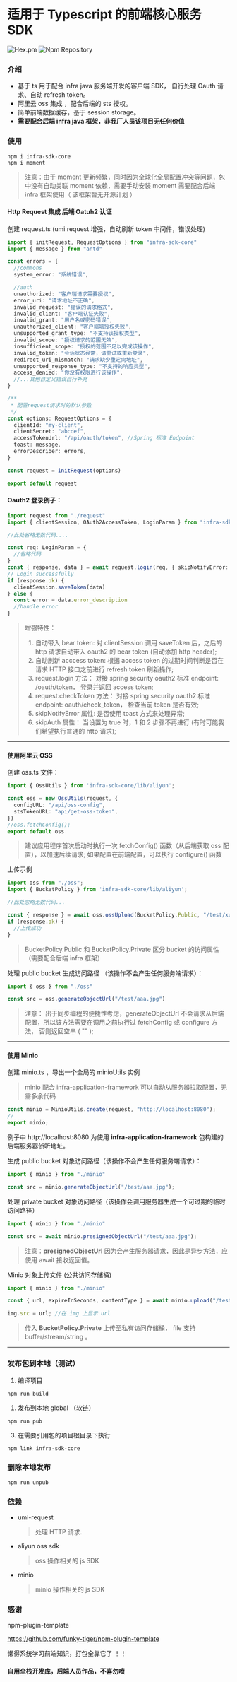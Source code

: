 # 适用于 Typescript 的前端核心服务 SDK

![Hex.pm](https://img.shields.io/npm/l/infra-sdk-core?color=green&style=flat-square)
![Npm Repository](https://img.shields.io/npm/v/infra-sdk-core?style=flat-square)

### 介绍

- 基于 ts 用于配合 infra java 服务端开发的客户端 SDK， 自行处理 Oauth 请求、自动 refresh token。
- 阿里云 oss 集成 ，配合后端的 sts 授权。
- 简单前端数据缓存，基于 session storage。
- **需要配合后端 infra java 框架，非我厂人员该项目无任何价值**


### 使用

```
npm i infra-sdk-core
npm i moment
```

> 注意：由于 moment 更新频繁，同时因为全球化全局配置冲突等问题，包中没有自动关联 moment 依赖，需要手动安装 moment
需要配合后端 infra 框架使用（ 该框架暂无开源计划 ）

#### Http Request 集成 后端 Oatuh2 认证

创建 request.ts (umi request 增强，自动刷新 token 中间件，错误处理)

```typescript
import { initRequest, RequestOptions } from "infra-sdk-core"
import { message } from "antd"

const errors = {
  //commons
  system_error: "系统错误",

  //auth
  unauthorized: "客户端请求需要授权",
  error_uri: "请求地址不正确",
  invalid_request: "错误的请求格式",
  invalid_client: "客户端认证失败",
  invalid_grant: "用户名或密码错误",
  unauthorized_client: "客户端端授权失败",
  unsupported_grant_type: "不支持该授权类型",
  invalid_scope: "授权请求的范围无效",
  insufficient_scope: "授权的范围不足以完成该操作",
  invalid_token: "会话状态异常，请重试或重新登录",
  redirect_uri_mismatch: "请求缺少重定向地址",
  unsupported_response_type: "不支持的响应类型",
  access_denied: "你没有权限进行该操作",
  //...其他自定义错误自行补充
}

/**
 * 配置request请求时的默认参数
 */
const options: RequestOptions = {
  clientId: "my-client",
  clientSecret: "abcdef",
  accessTokenUrl: "/api/oauth/token", //Spring 标准 Endpoint
  toast: message,
  errorDescriber: errors,
}

const request = initRequest(options)

export default request
```

#### Oauth2 登录例子：

```typescript
import request from "./request"
import { clientSession, OAuth2AccessToken, LoginParam } from "infra-sdk-core"

//此处省略无数代码....

const req: LoginParam = {
  //省略代码
}
const { response, data } = await request.login(req, { skipNotifyError: true })
// Login successfully
if (response.ok) {
  clientSession.saveToken(data)
} else {
  const error = data.error_description
  //handle error
}
```

> 增强特性：
> 1. 自动带入 bear token: 对 clientSession 调用 saveToken 后，之后的 http 请求自动带入 oauth2 的 bear token (自动添加 http header); 
> 2. 自动刷新 acccess token: 根据 access token 的过期时间判断是否在请求 HTTP 接口之前进行 refresh token 刷新操作; 
> 3. request.login 方法： 对接 spring security oauth2 标准 endpoint: /oauth/token， 登录并返回 access token;
> 4. request.checkToken 方法： 对接 spring security oauth2 标准 endpoint: oauth/check_token， 检查当前 token 是否有效;
> 5. skipNotifyError 属性: 是否使用 toast 方式来处理异常;
> 6. skipAuth 属性： 当设置为 true 时，1 和 2 步骤不再进行 (有时可能我们希望执行普通的 http 请求);
---
#### 使用阿里云 OSS

创建 oss.ts 文件：

```typescript
import { OssUtils } from 'infra-sdk-core/lib/aliyun';

const oss = new OssUtils(request, {
  configURL: "/api/oss-config",
  stsTokenURL: "api/get-oss-token",
})
//oss.fetchConfig();
export default oss
```

> 建议应用程序首次启动时执行一次 fetchConfig() 函数（从后端获取 oss 配置），以加速后续请求;
> 如果配置在前端配置，可以执行 configure() 函数

上传示例

```typescript
import oss from "./oss";
import { BucketPolicy } from 'infra-sdk-core/lib/aliyun';

//此处忽略无数代码...

const { response } = await oss.ossUpload(BucketPolicy.Public, "/test/xxxx.jpg", file, onUploading)
if (response.ok) {
  //上传成功
}
```

> BucketPolicy.Public 和 BucketPolicy.Private 区分 bucket 的访问属性（需要配合后端 infra 框架）

处理 public bucket 生成访问路径 （该操作不会产生任何服务端请求）：

```typescript
import { oss } from "./oss"

const src = oss.generateObjectUrl("/test/aaa.jpg")
```

> 注意： 出于同步编程的便捷性考虑，generateObjectUrl 不会请求从后端配置，所以该方法需要在调用之前执行过 fetchConfig 或 configure 方法， 否则返回空串 ( "" );   
---
#### 使用 Minio    

创建 minio.ts ，导出一个全局的 minioUtils 实例   
> minio 配合 infra-application-framework 可以自动从服务器拉取配置，无需多余代码

```typescript
const minio = MinioUtils.create(request, "http://localhost:8080");
//
export minio;

```

例子中 http://localhost:8080 为使用 **infra-application-framework** 包构建的后端服务器侦听地址。   

生成 public bucket 对象访问路径（该操作不会产生任何服务端请求）：

```typescript
import { minio } from "./minio"

const src = minio.generateObjectUrl("/test/aaa.jpg");
```

处理 private bucket 对象访问路径（该操作会调用服务器生成一个可过期的临时访问路径）

```typescript
import { minio } from "./minio"

const src = await minio.presignedObjectUrl("/test/aaa.jpg");
``` 
> 注意：**presignedObjectUrl** 因为会产生服务器请求，因此是异步方法，应使用 await 接收返回值。

Minio 对象上传文件 (公共访问存储桶)

```typescript
import { minio } from "./minio"

const { url, expireInSeconds, contentType } = await minio.upload("/test/aaa.jpg", file, BucketPolicy.Public);

img.src = url; //在 img 上显示 url

``` 
> 传入 **BucketPolicy.Private** 上传至私有访问存储桶， file 支持 buffer/stream/string 。
---

### 发布包到本地（测试）

1. 编译项目    
```shell
npm run build  
```
   
1. 发布到本地 global （软链）
```shell
npm run pub  
``` 
   
3. 在需要引用包的项目根目录下执行

```shell
npm link infra-sdk-core
``` 

### 删除本地发布
```shell
npm run unpub
``` 


### 依赖

- umi-request
  > 处理 HTTP 请求.   
- aliyun oss sdk
  > oss 操作相关的 js SDK   
- minio
  > minio 操作相关的 js SDK   

### 感谢

npm-plugin-template

https://github.com/funky-tiger/npm-plugin-template

懒得系统学习前端知识，打包全靠它了 ！！

#### 自用全栈开发库，后端人员作品，不喜勿喷
